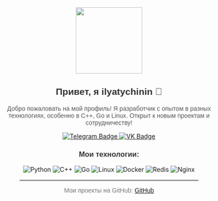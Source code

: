 <div align="center">
  <!-- Новая иконка (меняю на красивое изображение, например, "Welcome GIF") -->
  <img src="https://media.giphy.com/media/Td12J63UeZnko/giphy.gif" width="150" />

  <h2 style="font-family: 'Arial', sans-serif; color: #333;">Привет, я ilyatychinin 👋</h2>
  <p style="font-family: 'Arial', sans-serif; color: #555; max-width: 700px; text-align: center;">
    Добро пожаловать на мой профиль! Я разработчик с опытом в разных технологиях, особенно в C++, Go и Linux. Открыт к новым проектам и сотрудничеству!
  </p>

  <div>
    <a href="https://t.me/ilyatychinin" target="_blank">
      <img src="https://img.shields.io/badge/Telegram-blue?style=for-the-badge&logo=telegram&logoColor=white" alt="Telegram Badge" />
    </a>
    <a href="https://vk.com/ilyatychinin" target="_blank">
      <img src="https://img.shields.io/badge/VK-blue?style=for-the-badge&logo=VK&logoColor=white" alt="VK Badge" />
    </a>
  </div>
  
  <h3 style="font-family: 'Arial', sans-serif; color: #333;">Мои технологии:</h3>
  <div>
    <img src="https://img.shields.io/badge/Python-3776AB?style=for-the-badge&logo=python&logoColor=white" alt="Python" />
    <img src="https://img.shields.io/badge/C++-00599C?style=for-the-badge&logo=cplusplus&logoColor=white" alt="C++" />
    <img src="https://img.shields.io/badge/Go-00ADD8?style=for-the-badge&logo=go&logoColor=white" alt="Go" />
    <img src="https://img.shields.io/badge/Linux-FCC624?style=for-the-badge&logo=linux&logoColor=black" alt="Linux" />
    <img src="https://img.shields.io/badge/Docker-2496ED?style=for-the-badge&logo=docker&logoColor=white" alt="Docker" />
    <img src="https://img.shields.io/badge/Redis-DC382D?style=for-the-badge&logo=redis&logoColor=white" alt="Redis" />
    <img src="https://img.shields.io/badge/Nginx-009639?style=for-the-badge&logo=nginx&logoColor=white" alt="Nginx" />
  </div>

  <hr style="width: 80%; border-top: 2px solid #ddd;" />
  
  <p style="font-family: 'Arial', sans-serif; color: #777; font-size: 14px;">
    Мои проекты на GitHub: <a href="https://github.com/ilyatychinin" target="_blank">GitHub</a>
  </p>
</div>
